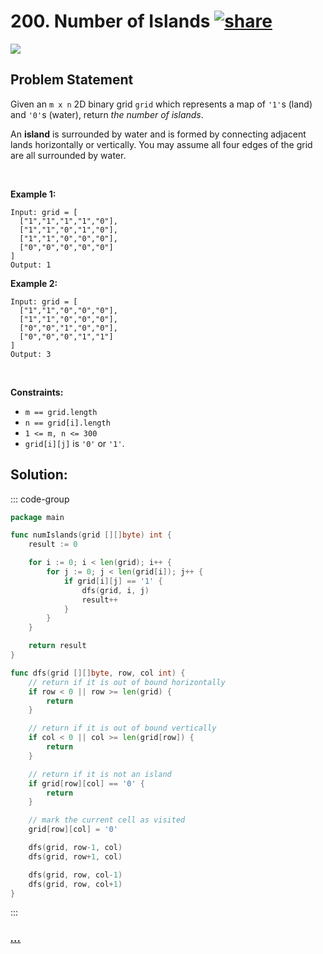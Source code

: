 # 200. Number of Islands [![share]](https://leetcode.com/problems/number-of-islands/)

![][medium]

## Problem Statement

<p>Given an <code>m x n</code> 2D binary grid <code>grid</code> which represents a map of <code>'1'</code>s (land) and <code>'0'</code>s (water), return <em>the number of islands</em>.</p>
<p>An <strong>island</strong> is surrounded by water and is formed by connecting adjacent lands horizontally or vertically. You may assume all four edges of the grid are all surrounded by water.</p>
<p> </p>
<p><strong class="example">Example 1:</strong></p>

```
Input: grid = [
  ["1","1","1","1","0"],
  ["1","1","0","1","0"],
  ["1","1","0","0","0"],
  ["0","0","0","0","0"]
]
Output: 1
```

<p><strong class="example">Example 2:</strong></p>

```
Input: grid = [
  ["1","1","0","0","0"],
  ["1","1","0","0","0"],
  ["0","0","1","0","0"],
  ["0","0","0","1","1"]
]
Output: 3
```

<p> </p>
<p><strong>Constraints:</strong></p>
<ul>
<li><code>m == grid.length</code></li>
<li><code>n == grid[i].length</code></li>
<li><code>1 &lt;= m, n &lt;= 300</code></li>
<li><code>grid[i][j]</code> is <code>'0'</code> or <code>'1'</code>.</li>
</ul>

## Solution:

::: code-group

```go [Go]
package main

func numIslands(grid [][]byte) int {
	result := 0

	for i := 0; i < len(grid); i++ {
		for j := 0; j < len(grid[i]); j++ {
			if grid[i][j] == '1' {
				dfs(grid, i, j)
				result++
			}
		}
	}

	return result
}

func dfs(grid [][]byte, row, col int) {
	// return if it is out of bound horizontally
	if row < 0 || row >= len(grid) {
		return
	}

	// return if it is out of bound vertically
	if col < 0 || col >= len(grid[row]) {
		return
	}

	// return if it is not an island
	if grid[row][col] == '0' {
		return
	}

	// mark the current cell as visited
	grid[row][col] = '0'

	dfs(grid, row-1, col)
	dfs(grid, row+1, col)

	dfs(grid, row, col-1)
	dfs(grid, row, col+1)
}

```

:::

### [_..._](#)

```

```

<!----------------------------------{ link }--------------------------------->

[share]: https://graph.org/file/3ea5234dda646b71c574a.png
[easy]: https://img.shields.io/badge/Difficulty-Easy-bright.svg
[medium]: https://img.shields.io/badge/Difficulty-Medium-yellow.svg
[hard]: https://img.shields.io/badge/Difficulty-Hard-red.svg
